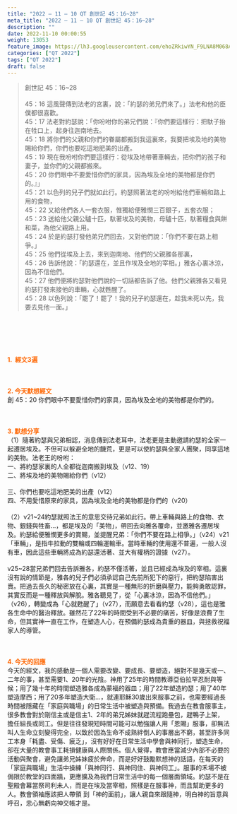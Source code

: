 ```yaml
---
title: "2022 – 11 – 10 QT 創世記 45：16~28"
meta_title: "2022 – 11 – 10 QT 創世記 45：16~28"
description: ""
date: 2022-11-10 00:00:55
weight: 13053
feature_image: https://lh3.googleusercontent.com/ehoZRkiwYN_F9LNA8M068AYxt73EavCZno-PD1cJRuf5BbSkQVUWr3gNEbt5kSs28Pb_Elg17kSrtf9ybWvojWoMV6I4tPM3vGRGDq6GkKkPdL2Gut4QAIw4-uykKUAtNiKgQKntvsU=w800
categories: ["QT 2022"]
tags: ["QT 2022"]
draft: false
---
```


<blockquote>創世記 45：16~28<br />
<br />
45：16 這風聲傳到法老的宮裏，說：「約瑟的弟兄們來了。」法老和他的臣僕都很喜歡。<br />
45：17 法老對約瑟說：「你吩咐你的弟兄們說：『你們要這樣行：把馱子抬在牲口上，起身往迦南地去。<br />
45：18 將你們的父親和你們的眷屬都搬到我這裏來，我要把埃及地的美物賜給你們，你們也要吃這地肥美的出產。<br />
45：19 現在我吩咐你們要這樣行：從埃及地帶著車輛去，把你們的孩子和妻子，並你們的父親都搬來。<br />
45：20 你們眼中不要愛惜你們的家具，因為埃及全地的美物都是你們的。』」<br />
45：21 以色列的兒子們就如此行。約瑟照著法老的吩咐給他們車輛和路上用的食物，<br />
45：22 又給他們各人一套衣服，惟獨給便雅憫三百銀子，五套衣服；<br />
45：23 送給他父親公驢十匹，馱著埃及的美物，母驢十匹，馱著糧食與餅和菜，為他父親路上用。<br />
45：24 於是約瑟打發他弟兄們回去，又對他們說：「你們不要在路上相爭。」<br />
45：25 他們從埃及上去，來到迦南地、他們的父親雅各那裏，<br />
45：26 告訴他說：「約瑟還在，並且作埃及全地的宰相。」雅各心裏冰涼，因為不信他們。<br />
45：27 他們便將約瑟對他們說的一切話都告訴了他。他們父親雅各又看見約瑟打發來接他的車輛，心就甦醒了。<br />
45：28 以色列說：「罷了！罷了！我的兒子約瑟還在，趁我未死以先，我要去見他一面。」</blockquote><br />
&nbsp;<br />
<br />
&nbsp;<br />
<br />
<span style="color: #ff6600;"><strong>1.  經文3遍</strong></span><br />
<br />
&nbsp;<br />
<br />
<span style="color: #ff6600;"><strong>2. 今天默想經文<br />
</strong></span>創 45：20 你們眼中不要愛惜你們的家具，因為埃及全地的美物都是你們的。<br />
<br />
&nbsp;<br />
<br />
<strong><span style="color: #ff6600;">3. 默想分享<br />
</span></strong>（1）隨著約瑟與兄弟相認，消息傳到法老耳中，法老更是主動邀請約瑟的全家一起遷居埃及。不但可以躲避全地的饑荒，更是可以使約瑟與全家人團聚，同享這地的美物。法老王的吩咐：<br />
一、將約瑟家裏的人全都從迦南搬到埃及（v12、19）<br />
二、將埃及地的美物賜給你們（v12）<br />
<br />
三、你們也要吃這地肥美的出產（v12）<br />
四、不用愛惜原來的家具，因為埃及全地的美物都是你們的（v20）<br />
<br />
（2）v21~24約瑟就照法王的意思交待兄弟如此行。帶上車輛與路上的食物、衣物、銀錢與牲畜…，都是埃及的「美物」，帶回去向雅各覆命，並邀雅各遷居埃及。約瑟給便雅憫更多的賞賜，並提醒兄弟：「你們不要在路上相爭。」（v24）v21「車輛」，是指牛拉動的雙輪或四輪運輸車。當時車輛的使用還不普遍，一般人沒有車，因此這些車輛將成為約瑟還活著、並大有權柄的證據（v27）。<br />
<br />
v25~28當兄弟們回去告訴雅各，約瑟不僅活著，並且已經成為埃及的宰相。這裏沒有說的情節是，雅各的兒子們必須承認自己先前所犯下的惡行，把約瑟陷害出賣。把過去長久的秘密放在心裏，其實是一種無形的折磨與壓力，能夠勇敢認罪，其實反而是一種釋放與解脫。雅各聽見了，從「心裏冰涼，因為不信他們。」（v26），轉變成為「心就甦醒了」（v27），而願意去看看約瑟（v28），這也是雅各生命中的醫治釋放。雖然花了22年的時間受到不必要的痛苦，好像是浪費了生命，但其實神一直在工作，在塑造人心，在預備約瑟成為貴重的器皿，與拯救祝福家人的導管。<br />
<br />
&nbsp;<br />
<br />
<strong><span style="color: #ff6600;">4. 今天的回應<br />
</span></strong>今天的經文，我的感動是一個人需要改變、要成長、要塑造，絕對不是幾天或一、二年的事，甚至需要1、20年的光陰。神用了25年的時間教導亞伯拉罕忍耐與等候；用了幾十年的時間塑造雅各成為蒙福的器皿；用了22年塑造約瑟；用了40年塑造摩西；用了20多年塑造大衛…，就連耶穌30歲出來服事之前，也需要經過長時間被隱藏在「家庭與職場」的日常生活中被塑造與預備。我過去在教會服事主，很多教會對於剛信主或是信主1、2年的弟兄姊妹就趕流程跑壘包，趕鴨子上架，擔任組長或同工。但是往往發現短時間可能可以勉強讓人用「恩賜」服事，卻無法叫人生命立刻變得完全，以致於因為生命不成熟絆倒人的事層出不窮，甚至許多同工本身「耗盡、受傷、疲乏」，沒有好好在日常生活中學會與神同行，塑造生命，卻在大量的教會事工耗損健康與人際關係。個人覺得，教會應當減少內部不必要的活動與聚會，避免讓弟兄姊妹疲於奔命，而是好好鼓勵默想神的話語，在每天的「家庭與職場」生活中操練「與神同行、與神同住、與神同工」。服事的禾場不被侷限於教堂的四面牆，更應擴及為我們日常生活中的每一個層面領域。約瑟不是在聖殿會幕當祭司利未人，而是在埃及當宰相，照樣是在服事神，而且幫助更多的人。教會領袖應該把人帶領 到「神的面前」，讓人親自來跟隨神，明白神的旨意與呼召，忠心無虧向神交帳才是。<br />
<div id="gtx-trans" style="position: absolute; left: -17px; top: 1453.31px;"><br />
<div class="gtx-trans-icon"></div><br />
</div>
        